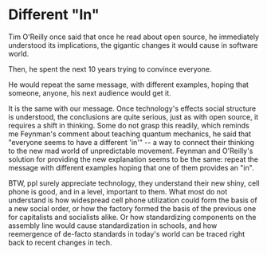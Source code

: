 # Different "In"

Tim O'Reilly once said that once he read about open source, he immediately understood its implications, the gigantic changes it would cause in software world.

Then, he spent the next 10 years trying to convince everyone.

He would repeat the same message, with different examples, hoping that
someone, anyone, his next audience would get it.

It is the same with our message. Once technology's effects social
structure is understood, the conclusions are quite serious, just as
with open source, it requires a shift in thinking. Some do not grasp
this readily, which reminds me Feynman's comment about teaching
quantum mechanics, he said that "everyone seems to have a different
'in'" -- a way to connect their thinking to the new mad world of
unpredictable movement. Feynman and O'Reilly's solution for providing
the new explanation seems to be the same: repeat the message with
different examples hoping that one of them provides an "in".

BTW, ppl surely appreciate technology, they understand their new shiny, cell phone is good, and in a level, important to them. What most do not understand is how widespread cell phone utilization could form the basis of a new social order, or how the factory formed the basis of the previous one for capitalists and socialists alike. Or how standardizing components on the assembly line would cause standardization in schools, and how reemergence of de-facto standards in today's world can be traced right back to recent changes in tech.
